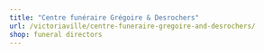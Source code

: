```yaml
---
title: "Centre funéraire Grégoire & Desrochers"
url: /victoriaville/centre-funeraire-gregoire-and-desrochers/
shop: funeral directors
---
```

